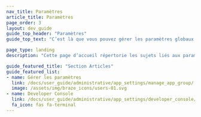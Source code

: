 ```yaml
---
nav_title: Paramètres
article_title: Paramètres
page_order: 3
layout: dev_guide
guide_top_header: "Paramètres"
guide_top_text: "C’est là que vous pouvez gérer les paramètres globaux pour votre groupe d’apps, vos événements personnalisés, etc. Les développeurs pourront trouver la Developer Console très utile, tandis que les marketeurs auront la possibilité de configurer des événements et des attributs personnalisés."

page_type: landing
description: "Cette page d’accueil répertorie les sujets liés aux paramètres de l’application. Ici, vous pouvez gérer les paramètres et en apprendre plus sur la Developer Console."

guide_featured_title: "Section Articles"
guide_featured_list:
- name: Gérer les paramètres
  link: /docs/user_guide/administrative/app_settings/manage_app_group/
  image: /assets/img/braze_icons/users-01.svg
- name: Developer Console
  link: /docs/user_guide/administrative/app_settings/developer_console/
  fa_icon: fas fa-terminal
---
```

